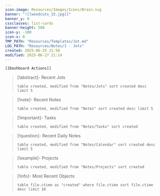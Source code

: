 ```yaml
---
icon-image: Resources/Images/Icons/Brain.svg
banner: "![[woodcuts_15.jpg]]"
banner_y: 0
cssclasses: list-cards
banner-height: 500
icon-y: -100
icon-x: 0
TMP_PATH: "Resources/Templates/Jot.md"
LOG_PATH: "Resources/Notes/1 - Jots"
created: 2025-06-25 21:50
modified: 2025-06-27 21:14
---
```

```meta-bind-embed
[[Dashboard Actions]]
```
> [!abstract]- Recent Jots
> ```dataview 
> table created, modified from "Notes/Jots" sort created desc limit 5
>```

> [!note]- Recent Notes
> ```dataview 
> table created, modified from "Notes" sort created desc limit 5
>```

> [!important]- Tasks
> ```dataview 
> table created, modified from "Notes/Tasks" sort created
>```

> [!question]- Recent Daily Notes
> ```dataview 
> table created, modified from "Notes/Calendar" sort created desc limit 5
>```

> [!example]- Projects
> ```dataview 
> table created, modified from "Notes/Projects" sort created
>```

> [!info]- Most Recent Objects
> ```dataview 
> table file.ctime as "created" where file.ctime sort file.ctime desc limit 10
>```

